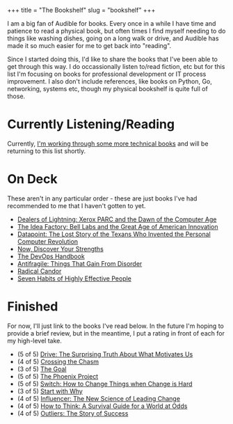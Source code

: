 +++
title = "The Bookshelf"
slug = "bookshelf"
+++

I am a big fan of Audible for books. Every once in a while I have time and patience to read
a physical book, but often times I find myself needing to do things like washing dishes,
going on a long walk or drive, and Audible has made it so much easier for me to get back into
"reading".

Since I started doing this, I'd like to share the books that I've been able to get through this
way. I do occassionally listen to/read fiction, etc but for this list I'm focusing on books for professional
development or IT process improvement. I also don't include references, like books on Python, Go, networking, systems
etc, though my physical bookshelf is quite full of those.

# Currently Listening/Reading

Currently, [I'm working through some more technical books](https://oswalt.dev/2020/01/returning-to-first-principles/) and will be returning to this list shortly.

# On Deck

These aren't in any particular order - these are just books I've had recommended to me that I haven't
gotten to yet.

- [Dealers of Lightning: Xerox PARC and the Dawn of the Computer Age](https://www.amazon.com/Dealers-Lightning-Xerox-PARC-Computer/dp/0887309895)
- [The Idea Factory: Bell Labs and the Great Age of American Innovation](https://www.amazon.com/Idea-Factory-Great-American-Innovation/dp/0143122797/)
- [Datapoint: The Lost Story of the Texans Who Invented the Personal Computer Revolution](https://www.amazon.com/Datapoint-Invented-Personal-Computer-Revolution/dp/1936449366)
- [Now, Discover Your Strengths](https://www.amazon.com/Discover-Your-Strengths-Marcus-Buckingham/dp/0743201140)
- [The DevOps Handbook](https://www.amazon.com/DevOps-Handbook-World-Class-Reliability-Organizations/dp/1942788002)
- [Antifragile: Things That Gain From Disorder](https://www.amazon.com/Antifragile-Things-That-Disorder-Incerto/dp/0812979680)
- [Radical Candor](https://www.amazon.com/Radical-Candor-Kim-Scott/dp/B01KTIEFEE)
- [Seven Habits of Highly Effective People](https://www.amazon.com/Habits-Highly-Effective-People-Powerful/dp/0743269519)

# Finished

For now, I'll just link to the books I've read below. In the future I'm hoping to provide a brief review,
but in the meantime, I put a rating in front of each for my high-level take.

- (5 of 5) [Drive: The Surprising Truth About What Motivates Us](https://www.amazon.com/Drive-Surprising-Truth-About-Motivates/dp/1594484805)
- (4 of 5) [Crossing the Chasm](https://www.amazon.com/Crossing-Chasm-Marketing-High-Tech-Mainstream/dp/0060517123)
- (3 of 5) [The Goal](https://www.amazon.com/Goal-Process-Ongoing-Improvement/dp/0884271951)
- (5 of 5) [The Phoenix Project](https://www.amazon.com/Phoenix-Project-DevOps-Helping-Business/dp/0988262592)
- (5 of 5) [Switch: How to Change Things when Change is Hard](https://www.amazon.com/Switch-Change-Things-When-Hard/dp/0385528752)
- (3 of 5) [Start with Why](https://www.amazon.com/Start-Why-Leaders-Inspire-Everyone/dp/1591846447)
- (4 of 5) [Influencer: The New Science of Leading Change](https://www.amazon.com/Influencer-Science-Leading-Change-Second/dp/0071808868)
- (4 of 5) [How to Think: A Survival Guide for a World at Odds](https://www.amazon.com/How-Think-Survival-Guide-World/dp/0451499603)
- (4 of 5) [Outliers: The Story of Success](https://www.amazon.com/Outliers-Story-Success-Malcolm-Gladwell/dp/0316017930)

